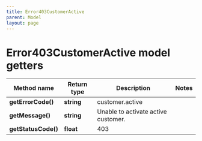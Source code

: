 ```yaml
---
title: Error403CustomerActive
parent: Model
layout: page
---
```


# Error403CustomerActive model getters

Method name | Return type | Description | Notes
------------ | ------------- | ------------- | -------------
**getErrorCode()** | **string** | customer.active |
**getMessage()** | **string** | Unable to activate active customer. |
**getStatusCode()** | **float** | 403 |

